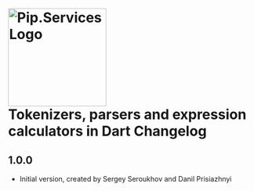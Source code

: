 # <img src="https://uploads-ssl.webflow.com/5ea5d3315186cf5ec60c3ee4/5edf1c94ce4c859f2b188094_logo.svg" alt="Pip.Services Logo" width="200"> <br/> Tokenizers, parsers and expression calculators in Dart Changelog

## 1.0.0

- Initial version, created by Sergey Seroukhov and Danil Prisiazhnyi
